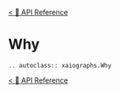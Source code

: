 [< 💎 API Reference](api_reference/api_reference)

# Why

```{eval-rst}
.. autoclass:: xaiographs.Why
```

[< 💎 API Reference](api_reference/api_reference)